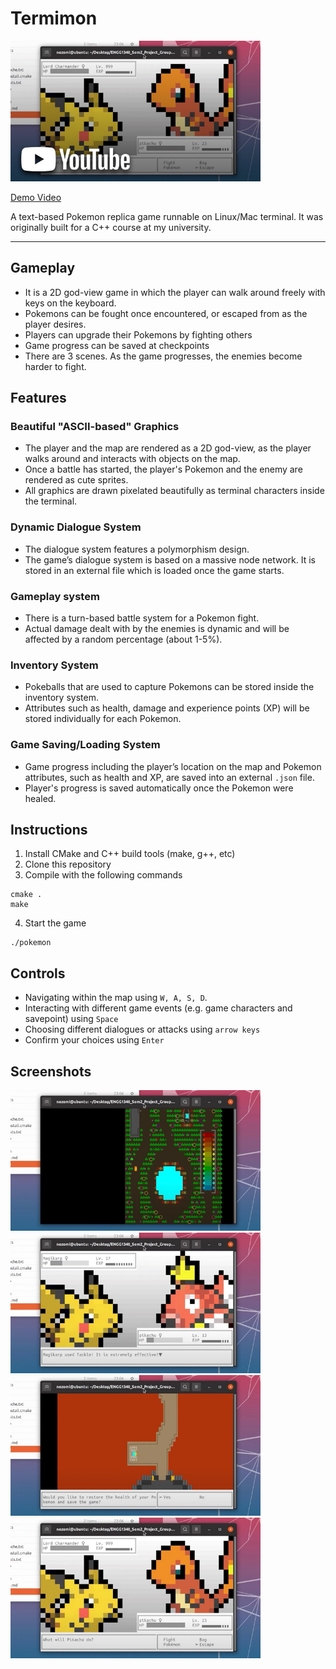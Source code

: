 # Termimon

<a href="https://www.youtube.com/watch?v=9Nd86T34248">
    <img src=".gitres/thumbnail.jpeg" alt="Thumbnail" width="400px" />
</a>

[Demo Video](https://www.youtube.com/watch?v=9Nd86T34248)

A text-based Pokemon replica game runnable on Linux/Mac terminal. It was originally built for a C++ course at my
university.

---

## Gameplay

- It is a 2D god-view game in which the player can walk around freely with keys on the keyboard.
- Pokemons can be fought once encountered, or escaped from as the player desires.
- Players can upgrade their Pokemons by fighting others
- Game progress can be saved at checkpoints
- There are 3 scenes. As the game progresses, the enemies become harder to fight.

## Features

### Beautiful "ASCII-based" Graphics

- The player and the map are rendered as a 2D god-view, as the player walks around and interacts with objects on the
  map.
- Once a battle has started, the player's Pokemon and the enemy are rendered as cute sprites.
- All graphics are drawn pixelated beautifully as terminal characters inside the terminal.

### Dynamic Dialogue System

- The dialogue system features a polymorphism design.
- The game’s dialogue system is based on a massive node network. It is stored in an external file which is loaded once
  the game starts.

### Gameplay system

- There is a turn-based battle system for a Pokemon fight.
- Actual damage dealt with by the enemies is dynamic and will be affected by a random percentage (about 1-5%).

### Inventory System

- Pokeballs that are used to capture Pokemons can be stored inside the inventory system.
- Attributes such as health, damage and experience points (XP) will be stored individually for each Pokemon.

### Game Saving/Loading System

- Game progress including the player’s location on the map and Pokemon attributes, such as health and XP, are saved
  into an external `.json` file.
- Player's progress is saved automatically once the Pokemon were healed.

## Instructions

1. Install CMake and C++ build tools (make, g++, etc)
2. Clone this repository
3. Compile with the following commands

```
cmake . 
make
```

4. Start the game

```
./pokemon
```

## Controls

- Navigating within the map using `W, A, S, D`.
- Interacting with different game events (e.g. game characters and savepoint) using `Space`
- Choosing different dialogues or attacks using `arrow keys`
- Confirm your choices using `Enter`

## Screenshots

<img src=".gitres/screenshot-01.jpeg" alt="Screenshot" width="400px" />
<img src=".gitres/screenshot-02.jpeg" alt="Screenshot" width="400px" />
<img src=".gitres/screenshot-03.jpeg" alt="Screenshot" width="400px" />
<img src=".gitres/screenshot-04.jpeg" alt="Screenshot" width="400px" />